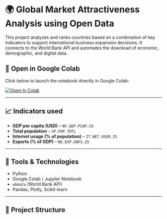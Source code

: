 # 🌍 Global Market Attractiveness Analysis using Open Data

This project analyzes and ranks countries based on a combination of key indicators to support international business expansion decisions. It connects to the World Bank API and automates the download of economic, demographic, and digital data.

## 🚀 Open in Google Colab

Click below to launch the notebook directly in Google Colab:

[![Open In Colab](https://colab.research.google.com/assets/colab-badge.svg)](https://colab.research.google.com/github/Joel1993055/Global-Market-Attractiveness-Analysis-using-Open-Data/blob/main/Notebooks/01_market_analysis_updated.ipynb)


---

## 📈 Indicators used

- **GDP per capita (USD)** – `NY.GDP.PCAP.CD`
- **Total population** – `SP.POP.TOTL`
- **Internet usage (% of population)** – `IT.NET.USER.ZS`
- **Exports (% of GDP)** – `NE.EXP.GNFS.ZS`

---

## 🔧 Tools & Technologies

- Python
- Google Colab / Jupyter Notebook
- `wbdata` (World Bank API)
- Pandas, Plotly, Scikit-learn

---

## 🎯 Project Structure

